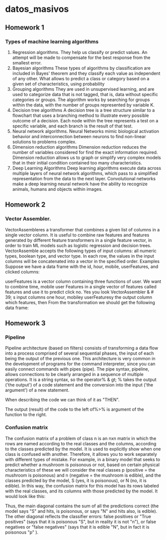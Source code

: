 # datos_masivos
## Homework 1
### Types of machine learning algorithms
1. Regression algorithms. They help us classify or predict values. An attempt will be made to compensate for the best
response from the smallest error.
2. Bayesian algorithms
These types of algorithms by classification are included in Bayes' theorem and
they classify each value as independent of any other. What allows to predict
a class or category based on a given set of characteristics, using
probability
3. Grouping algorithms
They are used in unsupervised learning, and are used to categorize data that is not
tagged, that is, data without specific categories or groups.
The algorithm works by searching for groups within the data, with the
number of groups represented by variable K.
4. Decision tree algorithms
A decision tree is a tree structure similar to a flowchart that
uses a branching method to illustrate every possible outcome of a decision.
Each node within the tree represents a test on a specific variable, and
each branch is the result of that test.
5. Neural network algorithms.
Neural Networks mimic biological activation behavior and
interconnection between neurons to find non-linear solutions to problems
complex.
6. Dimension reduction algorithms
Dimension reduction reduces the number of variables considered for
find the exact information required.
Dimension reduction allows us to graph or simplify very complex models
that in their initial condition contained too many characteristics.
7. Deep Learning Algorithms
Deep learning algorithms execute data across multiple layers of
neural network algorithms, which pass to a simplified representation
from the data to the next layer.
Convolutional networks make a deep learning neural network
have the ability to recognize animals, humans and objects within images.

## Homework 2
### Vector Assembler.

VectorAssembleres a transformer that combines a given list of
columns in a single vector column. It is useful to combine
raw features and features generated by different feature transformers in a single feature vector, in order to train ML models such as logistic regression and decision trees. VectorAssemble accepts the following types of input columns: all numeric types, boolean type, and vector type. In each row, the values in the input columns will be concatenated into a vector in the specified order.
Examples
Suppose we have a data frame with the
id, hour, mobile, userFeatures, and clicked columns:

userFeatures is a vector column containing three functions of
user. We want to combine time, mobile user Features in a single vector
of features called features and use it to predict click no. Yes
you look VectorAssembler & # 39; s input columns
one hour, mobiley userFeaturesy the output column which features, then
From the transformation we should get the following data frame:

## Homework 3
### Pipeline
Pipeline architecture (based on filters) consists of transforming a data flow into a process comprised of several sequential phases, the input of each being the output of the previous one.
This architecture is very common in the development of programs for the command interpreter, since you can easily connect commands with pipes (pipe).
The pipe syntax, pipeline, allows connections to be clearly arranged in a sequence of multiple operations. It is a string syntax, so the operator% & gt; % takes the output ('the output') of a code statement and the conversion into the input ('the argument') of a new statement.

When describing the code we can think of it as "THEN".

The output (result) of the code to the left of%>% is argument of the function to the right.

### Confusion matrix
The confusion matrix of a problem of class n is an nxn matrix in which the rows are named according to the real classes and the columns, according to the classes predicted by the model. It is used to explicitly show when one class is confused with another. Therefore, it allows you to work separately with different types
of mistake.
For example, in a binary model that seeks to predict whether a mushroom is poisonous or not, based on certain physical characteristics of these we will consider the real classes p (positive = the mushroom is poisonous) and n (negative = the mushroom is edible), and
the classes predicted by the model, S (yes, it is poisonous), or N (no, it is edible).
In this way, the confusion matrix for this model has its rows labeled with the real classes, and its columns with those predicted by the model. It would look like this:

Thus, the main diagonal contains the sum of all the predictions
correct (the model says "S" and hits, is poisonous, or says "N" and hits also, is
edible). The other diagonal reflects the classifier errors: false positives or
"True positives" (says that it is poisonous "S", but in reality it is not "n"), or false negatives or "false negatives" (says that it is edible "N", but in fact it is poisonous "p" ).
